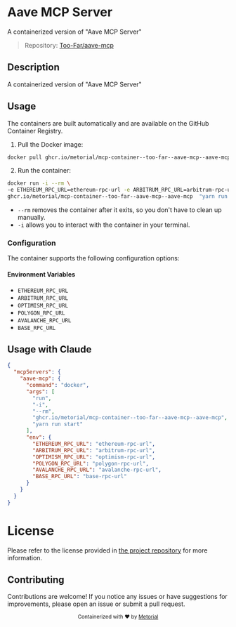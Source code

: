 
# Aave MCP Server

A containerized version of "Aave MCP Server"

> Repository: [Too-Far/aave-mcp](https://github.com/Too-Far/aave-mcp)

## Description

A containerized version of "Aave MCP Server"


## Usage

The containers are built automatically and are available on the GitHub Container Registry.

1. Pull the Docker image:

```bash
docker pull ghcr.io/metorial/mcp-container--too-far--aave-mcp--aave-mcp
```

2. Run the container:

```bash
docker run -i --rm \ 
-e ETHEREUM_RPC_URL=ethereum-rpc-url -e ARBITRUM_RPC_URL=arbitrum-rpc-url -e OPTIMISM_RPC_URL=optimism-rpc-url -e POLYGON_RPC_URL=polygon-rpc-url -e AVALANCHE_RPC_URL=avalanche-rpc-url -e BASE_RPC_URL=base-rpc-url \
ghcr.io/metorial/mcp-container--too-far--aave-mcp--aave-mcp  "yarn run start"
```

- `--rm` removes the container after it exits, so you don't have to clean up manually.
- `-i` allows you to interact with the container in your terminal.



### Configuration

The container supports the following configuration options:




#### Environment Variables

- `ETHEREUM_RPC_URL`
- `ARBITRUM_RPC_URL`
- `OPTIMISM_RPC_URL`
- `POLYGON_RPC_URL`
- `AVALANCHE_RPC_URL`
- `BASE_RPC_URL`




## Usage with Claude

```json
{
  "mcpServers": {
    "aave-mcp": {
      "command": "docker",
      "args": [
        "run",
        "-i",
        "--rm",
        "ghcr.io/metorial/mcp-container--too-far--aave-mcp--aave-mcp",
        "yarn run start"
      ],
      "env": {
        "ETHEREUM_RPC_URL": "ethereum-rpc-url",
        "ARBITRUM_RPC_URL": "arbitrum-rpc-url",
        "OPTIMISM_RPC_URL": "optimism-rpc-url",
        "POLYGON_RPC_URL": "polygon-rpc-url",
        "AVALANCHE_RPC_URL": "avalanche-rpc-url",
        "BASE_RPC_URL": "base-rpc-url"
      }
    }
  }
}
```

# License

Please refer to the license provided in [the project repository](https://github.com/Too-Far/aave-mcp) for more information.

## Contributing

Contributions are welcome! If you notice any issues or have suggestions for improvements, please open an issue or submit a pull request.

<div align="center">
  <sub>Containerized with ❤️ by <a href="https://metorial.com">Metorial</a></sub>
</div>
  